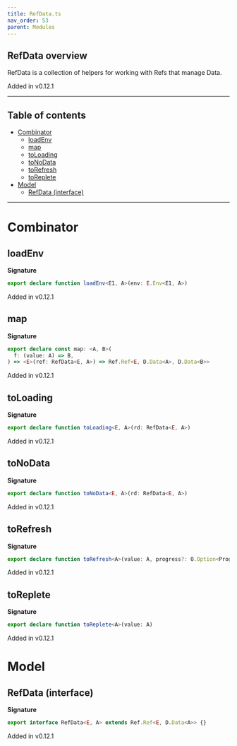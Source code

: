 ```yaml
---
title: RefData.ts
nav_order: 53
parent: Modules
---
```


## RefData overview

RefData is a collection of helpers for working with Refs that manage Data.

Added in v0.12.1

---

<h2 class="text-delta">Table of contents</h2>

- [Combinator](#combinator)
  - [loadEnv](#loadenv)
  - [map](#map)
  - [toLoading](#toloading)
  - [toNoData](#tonodata)
  - [toRefresh](#torefresh)
  - [toReplete](#toreplete)
- [Model](#model)
  - [RefData (interface)](#refdata-interface)

---

# Combinator

## loadEnv

**Signature**

```ts
export declare function loadEnv<E1, A>(env: E.Env<E1, A>)
```

Added in v0.12.1

## map

**Signature**

```ts
export declare const map: <A, B>(
  f: (value: A) => B,
) => <E>(ref: RefData<E, A>) => Ref.Ref<E, D.Data<A>, D.Data<B>>
```

Added in v0.12.1

## toLoading

**Signature**

```ts
export declare function toLoading<E, A>(rd: RefData<E, A>)
```

Added in v0.12.1

## toNoData

**Signature**

```ts
export declare function toNoData<E, A>(rd: RefData<E, A>)
```

Added in v0.12.1

## toRefresh

**Signature**

```ts
export declare function toRefresh<A>(value: A, progress?: O.Option<Progress>)
```

Added in v0.12.1

## toReplete

**Signature**

```ts
export declare function toReplete<A>(value: A)
```

Added in v0.12.1

# Model

## RefData (interface)

**Signature**

```ts
export interface RefData<E, A> extends Ref.Ref<E, D.Data<A>> {}
```

Added in v0.12.1
